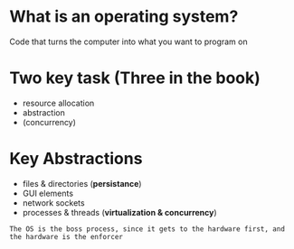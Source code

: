 # What is an operating system?
  Code that turns the computer into what you want to program on
 # Two key task (Three in the book)
  * resource allocation
  * abstraction
  * (concurrency)
  # Key Abstractions
  * files & directories (__persistance__)
  * GUI elements
  * network sockets
  * processes & threads (__virtualization & concurrency__)
  
  `The OS is the boss process, since it gets to the hardware first, and the hardware is the enforcer`

